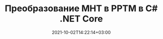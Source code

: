 ---
############################# Static ############################
layout: "autogen-gist"
date: 2021-10-02T14:22:14+03:00
draft: false
path: "ru/total/net/conversion/mht-to-pptm/"
other_out_formats: "PDF Word Excel Image DOC DOCM DOCX DOT DOTM DOTX RTF TXT RTF HTML HTM MHT MHTML XLS XLSX XLSM XLSB XLT XLTX XLTM TSV CSV XLAM FODS DIF SXC PPT PPTX PPTM PPS PPSX PPSM POT POTX POTM ODT OTT OTP ODP ODS PSD PSB SVG SVGZ XPS TEX BMP PNG GIF JPEG JPG TIFF WEBP JP2 ICO DCM WMF EMZ WMZ TGA MD EPUB FODP DICOM"
ad_headline: "Конвертировать MHT в PPTM | .СЕТЬ"
ad_description: "Наиболее точное решение для преобразования документов MHT в PPTM для приложений .NET."

############################# Head ############################
head_title: "MHT-to-PPTM.NET — преобразование MHT в PPTM на C# .NET"
head_description: "API преобразования C# .NET MHT в PPTM. Преобразование MHT в PDF, Word, Excel, PowerPoint, изображения и более 100 других форматов файлов в приложениях .NET (C#, VB.NET, ASP.NET и .NET Core)."

############################# Header ############################
title: "Преобразование MHT в PPTM в C# .NET Core"
description: "API преобразования документов и изображений C# .NET для преобразования MHT в PPTM в приложениях C# .NET. Работайте с расширенными функциями преобразования документов, чтобы настроить внешний вид преобразованного документа. Легко конвертируйте все популярные форматы веб-файлов в документы Word, листы Excel, презентации PowerPoint, PDF, Photoshop, электронные книги и изображения и обратно. Программно преобразуйте весь документ или выберите определенные страницы исходного файла документа на основе выбранных номеров страниц или диапазонов страниц и легко преобразуйте в широкий диапазон поддерживаемых форматов документов."

############################# SubMenu ############################
submenu:
    enable: false

############################# Content ############################
content:
    enable: true
    block:
    - title_left: "Преобразование MHT в PPTM на C# .NET"
      content_left: |
          Выполните следующие простые шаги для преобразования MHT в PPTM в .NET. Просматривайте преобразованный документ PPTM как есть или визуализируйте и отображайте его в виде HTML, PDF или изображения без использования какого-либо внешнего программного обеспечения.

          -   Создайте объект **Converter** для преобразования документа MHT
          -   Установите параметры преобразования для формата PPTM
          -   Вызов метода **Convert** экземпляра класса **Converter** для преобразования в PPTM
          -   Установите параметры для просмотра **PDF** (PdfViewOptions), **JPG** (JpgViewOptions), **PNG** (PngViewOptions) или **HTML** (HtmlViewOptions)
          -   Создайте объект **Viewer** для просмотра преобразованного PPTM в формате HTML, PDF или изображения.
          
      title_right: "Инструкции по загрузке и установке"
      content_right: |
          Пространства имен `GroupDocs.Conversion` и `GroupDocs.Viewer` необходимы для преобразования форматов файлов Word в широкий спектр изображений и типов документов, таких как PDF, Microsoft Office (Word, Excel, PowerPoint, Project, Outlook), OpenDocument, HTML и Схемы САПР. Изучите другие [API .NET для документов Office](https://products.conholdate.com/ru/total/net/), предлагаемые Conholdate.Total.
          
          Получите соответствующие файлы сборки из [загрузок](https://downloads.conholdate.com/total/net) или загрузите весь пакет из [Nuget](https://www.nuget.org/packages/Conholdate.Total/), чтобы добавить `Conholdate.Total для .NET` прямо в вашу рабочую область.
          
      gisthash: "c93008180c287d2c0e630c3a87099946"
      gistfile: "html-to-word-docx-conversion.cs"

    - title_left: "Преобразование HTML в PDF на C# .NET"
      content_left: |
          Точно преобразуйте веб-документ HTML5 в файл PDF в приложениях .NET любого типа (C#, ASP.NET, VB.NET и .NET Core) с помощью трех простых строк кода.

          Преобразование в файлы HTML также поддерживается с использованием дополнительных параметров, таких как фиксированный макет для точного позиционирования элементов HTML и управление уровнем масштабирования преобразованного документа в процентах.

          -   Загрузите исходный файл **HTML**
          -   Установите параметры преобразования для формата **PDF**
          -   Преобразование **HTML** в формат **PDF**
        
      title_right: "Извлечение информации из исходного документа"
      content_right: |
          Функция извлечения информации о документах не только позволяет получить основную информацию об исходном файле документа, но также поддерживает извлечение некоторой ценной информации, специфичной для формата файла, такой как даты начала и окончания проекта в файле Microsoft Project, любые ограничения печати документа PDF, список папок, заключенных в файле данных Outlook и т. д.

          Преобразование популярных форматов файлов документов в различных операционных системах, таких как Windows, Linux или macOS, при использовании таких платформ, как Windows Azure, Mono и Xamarin.
          
      gisthash: "4f311c07ae9ee691b8afb7960aa6c806"
      gistfile: "html-to-pdf-conversion.cs"

    - title_left: "Преобразование файла JSON в Excel в C# .NET"
      content_left: |
          Преобразование файла JSON в файл Excel в .NET стало проще благодаря Conholdate.Total для API .NET. Используйте файл JSON в качестве источника данных и точно преобразуйте его в формат файла электронной таблицы Excel, добавив несколько строк кода C # без использования какого-либо внешнего программного обеспечения.

          -   Создайте объект **Converter** для преобразования файла JSON.
          -   Создайте экземпляр класса **SpreadsheetConvertOptions**
          -   Вызовите метод **Convert** экземпляра класса **Converter** для преобразования в XLSX.
          
      title_right: "Загрузка и преобразование удаленных документов"
      content_right: |
          Используя Conholdate.Total для .NET, разработчики могут загружать и преобразовывать документы из различных удаленных мест и ресурсов облачного хранилища документов, таких как Amazon S3, Microsoft Azure Blob, FTP, локальный диск, поток или простой URL-адрес. Вам просто нужно указать метод для получения удаленного потока документов, а затем передать его классу Converter в качестве конструктора.
          
          API-интерфейсы Conholdate.Total для .NET являются родными для Windows Forms, ASP.NET, WPF, WCF или любого типа приложений на основе .NET Framework 2.0 или более поздней версии.
          
      gisthash: "7864dd1c0c16ca647722d18664d5c84a"
      gistfile: "json-to-excel-spreadsheet-conversion.cs"

############################# About Formats ############################
about_formats:
    enable: false
############################# More Formats ############################
more_formats:
    enable: true
    auto: false
    other_out_formats: PDF Word Excel Image DOC DOCM DOCX DOT DOTM DOTX RTF TXT RTF HTML HTM MHT MHTML XLS XLSX XLSM XLSB XLT XLTX XLTM TSV CSV XLAM FODS DIF SXC PPT PPTX PPTM PPS PPSX PPSM POT POTX POTM ODT OTT OTP ODP ODS PSD PSB SVG SVGZ XPS TEX BMP PNG GIF JPEG JPG TIFF WEBP JP2 ICO DCM WMF EMZ WMZ TGA MD EPUB FODP DICOM
############################# Back to top ###############################
back_to_top:
  enable: true
---